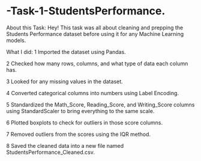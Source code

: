 # -Task-1-StudentsPerformance.
About this Task:
Hey! This task was all about cleaning and prepping the Students Performance dataset before using it for any Machine Learning models.

 What I did:
1 Imported the dataset using Pandas.

2 Checked how many rows, columns, and what type of data each column has.

3 Looked for any missing values in the dataset.

4 Converted categorical columns into numbers using Label Encoding.

5 Standardized the Math_Score, Reading_Score, and Writing_Score columns using StandardScaler to bring everything to the same scale.

6 Plotted boxplots to check for outliers in those score columns.

7 Removed outliers from the scores using the IQR method.

8 Saved the cleaned data into a new file named StudentsPerformance_Cleaned.csv.
